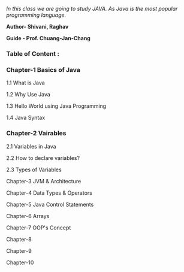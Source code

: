 *In this class we are going to study JAVA. As Java is the most popular programming language.*

**Author- Shivani, Raghav**

**Guide - Prof. Chuang-Jan-Chang**

### Table of Content :

### Chapter-1 Basics of Java

1.1 What is Java

1.2 Why Use Java

1.3 Hello World using Java Programming

1.4 Java Syntax


### Chapter-2 Vairables

2.1 Variables in Java

2.2 How to declare variables?

2.3 Types of Variables


Chapter-3 JVM & Architecture

Chapter-4 Data Types & Operators

Chapter-5 Java Control Statements

Chapter-6 Arrays

Chapter-7 OOP's Concept

Chapter-8

Chapter-9

Chapter-10

